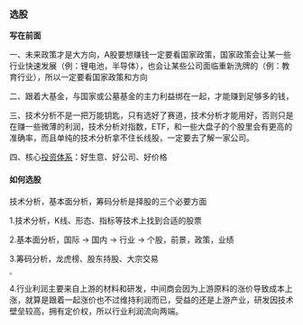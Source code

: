### 选股

**写在前面**

一、未来政策才是大方向，A股要想赚钱一定要看国家政策，国家政策会让某一些行业快速发展（例：锂电池，半导体），也会让某些公司面临重新洗牌的（例：教育行业），所以一定要看国家政策和方向

二、跟着大基金，与国家或公墓基金的主力利益绑在一起，才能赚到足够多的钱，

三、技术分析不是一把万能钥匙，只有选好了赛道，技术分析才能用好，否则只是在赚一些微薄的利润，技术分析对指数，ETF，和一些大盘子的个股里会有更高的准确率，而且单纯的技术分析拿不住长线股，一定要去了解一家公司。

四、核心[投资体系](./投资体系.md)：好生意、好公司、好价格



#### 如何选股

技术分析，基本面分析，筹码分析是择股的三个必要方面

1.技术分析，K线、形态、指标等技术上找到合适的股票

2.基本面分析，国际 -> 国内 -> 行业 -> 个股，前景，政策，业绩

3.筹码分析，龙虎榜、股东持股、大宗交易

<img src="/Users/zhixiongwang/文档/Note-on-trading-theory/image/截屏2021-08-28 23.12.01.png" style="zoom:33%;" />

4.行业利润主要来自上游的材料和研发，中间商会因为上游原料的涨价导致成本上涨，就算是跟着一起涨价也不过维持利润而已，受益的还是上游产业，研发因技术壁垒较高，拥有定价权，所以行业利润流向两端。

